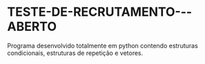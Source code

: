 # TESTE-DE-RECRUTAMENTO---ABERTO
Programa desenvolvido totalmente em python contendo estruturas condicionais, estruturas de repetição e vetores. 
